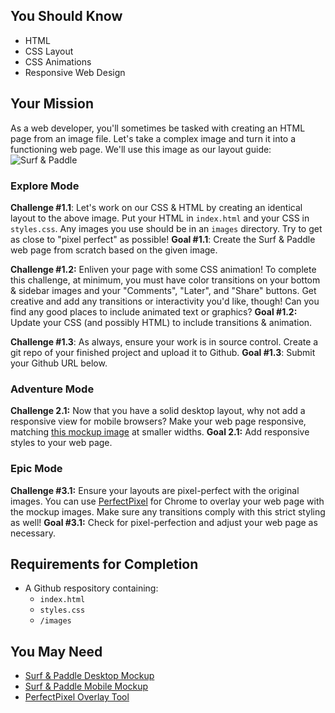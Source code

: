 ## You Should Know
- HTML 
- CSS Layout
- CSS Animations
- Responsive Web Design

## Your Mission
As a web developer, you'll sometimes be tasked with creating an HTML page from an image file. Let's take a complex image and turn it into a functioning web page. We'll use this image as our layout guide: 
![Surf & Paddle](https://dl.dropboxusercontent.com/s/fs9okjeohgikskg/surf-and-paddle.png?dl=0)

### Explore Mode

**Challenge #1.1**: Let's work on our CSS & HTML by creating an identical layout to the above image. Put your HTML in `index.html` and your CSS in `styles.css`. Any images you use should be in an `images` directory. Try to get as close to "pixel perfect" as possible!
**Goal #1.1**: Create the Surf & Paddle web page from scratch based on the given image.

**Challenge #1.2:** Enliven your page with some CSS animation! To complete this challenge, at minimum, you must have color transitions on your bottom & sidebar images and your "Comments", "Later", and "Share" buttons. Get creative and add any transitions or interactivity you'd like, though! Can you find any good places to include animated text or graphics?
**Goal #1.2:** Update your CSS (and possibly HTML) to include transitions & animation.

**Challenge #1.3**: As always, ensure your work is in source control. Create a git repo of your finished project and upload it to Github.
**Goal #1.3**: Submit your Github URL below.

### Adventure Mode

**Challenge 2.1:** Now that you have a solid desktop layout, why not add a responsive view for mobile browsers? Make your web page responsive, matching [this mockup image](https://dl.dropboxusercontent.com/s/9anobd4fkh3x3vt/surf-and-paddle-responsive.pdf?dl=0) at smaller widths. 
**Goal 2.1:** Add responsive styles to your web page. 

### Epic Mode

**Challenge #3.1:** Ensure your layouts are pixel-perfect with the original images. You can use [PerfectPixel](https://chrome.google.com/webstore/detail/perfectpixel-by-welldonec/dkaagdgjmgdmbnecmcefdhjekcoceebi?hl=en) for Chrome to overlay your web page with the mockup images. Make sure any transitions comply with this strict styling as well!
**Goal #3.1:** Check for pixel-perfection and adjust your web page as necessary. 

## Requirements for Completion
- A Github respository containing:
  - `index.html`
  - `styles.css`
  - `/images`

## You May Need
- [Surf & Paddle Desktop Mockup](https://dl.dropboxusercontent.com/s/fs9okjeohgikskg/surf-and-paddle.png?dl=0)
- [Surf & Paddle Mobile Mockup](https://dl.dropboxusercontent.com/s/9anobd4fkh3x3vt/surf-and-paddle-responsive.pdf?dl=0)
- [PerfectPixel Overlay Tool](https://chrome.google.com/webstore/detail/perfectpixel-by-welldonec/dkaagdgjmgdmbnecmcefdhjekcoceebi?hl=en)
